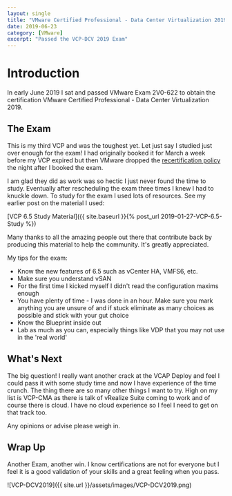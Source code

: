 ```yaml
---
layout: single
title: "VMware Certified Professional - Data Center Virtualization 2019"
date: 2019-06-23
category: [VMware]
excerpt: "Passed the VCP-DCV 2019 Exam"
---
```

# Introduction

In early June 2019 I sat and passed VMware Exam 2V0-622 to obtain the certification VMware Certified Professional - Data Center Virtualization 2019.

## The Exam

This is my third VCP and was the toughest yet. Let just say I studied just over enough for the exam! I had originally booked it for March a week before my VCP expired but then VMware dropped the [recertification policy](https://blogs.vmware.com/education/2019/02/04/vmware-certification-recertification-is-changing-and-what-it-means-to-you/) the night after I booked the exam.

I am glad they did as work was so hectic I just never found the time to study. Eventually after rescheduling the exam three times I knew I had to knuckle down. To study for the exam I used lots of resources. See my earlier post on the material I used:

[VCP 6.5 Study Material]({{ site.baseurl }}{% post_url 2019-01-27-VCP-6.5-Study %})

Many thanks to all the amazing people out there that contribute back by producing this material to help the community. It's greatly appreciated.

My tips for the exam:

* Know the new features of 6.5 such as vCenter HA, VMFS6, etc.
* Make sure you understand vSAN
* For the first time I kicked myself I didn't read the configuration maxims enough
* You have plenty of time - I was done in an hour. Make sure you mark anything you are unsure of and if stuck eliminate as many choices as possible and stick with your gut choice
* Know the Blueprint inside out
* Lab as much as you can, especially things like VDP that you may not use in the 'real world'

## What's Next

The big question! I really want another crack at the VCAP Deploy and feel I could pass it with some study time and now I have experience of the time crunch. The thing there are so many other things I want to try. High on my list is VCP-CMA as there is talk of vRealize Suite coming to work and of course there is cloud. I have no cloud experience so I feel I need to get on that track too.

Any opinions or advise please weigh in.

## Wrap Up

Another Exam, another win. I know certifications are not for everyone but I feel it is a good validation of your skills and a great feeling when you pass.

![VCP-DCV2019]({{ site.url }}/assets/images/VCP-DCV2019.png)